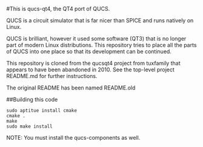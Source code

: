 #This is qucs-qt4, the QT4 port of QUCS. 

QUCS is a circuit simulator that is far nicer than SPICE and runs natively on Linux.

QUCS is brilliant, however it used some software (QT3) that is no longer part of modern Linux distributions. This repository tries to place 
all the parts of QUCS into one place so that its development can be continued.

This repository is cloned from the qucsqt4 project from tuxfamily that appears to have been abandoned in 2010. See the top-level project README.md for further instructions.

The original README has been named README.old

##Building this code

    sudo aptitue install cmake
    cmake .
    make
    sudo make install
    
NOTE: You must install the qucs-components as well.